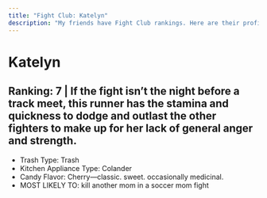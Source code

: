 ```yaml
---
title: "Fight Club: Katelyn"
description: "My friends have Fight Club rankings. Here are their profiles."
---
```


# Katelyn
## Ranking: 7  |  If the fight isn’t the night before a track meet, this runner has the stamina and quickness to dodge and outlast the other fighters to make up for her lack of general anger and strength.
-	Trash Type: Trash
-	Kitchen Appliance Type: Colander 
-	Candy Flavor: Cherry—classic. sweet. occasionally medicinal.
-	MOST LIKELY TO: kill another mom in a soccer mom fight
